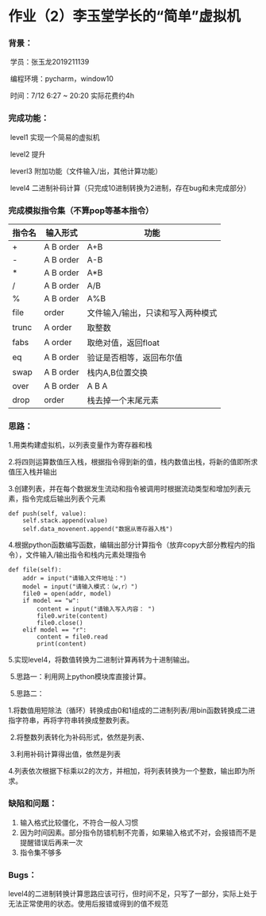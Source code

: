# 作业（2）李玉堂学长的“简单”虚拟机

### 背景：

​	学员：张玉龙2019211139

​	编程环境：pycharm，window10

​	时间：7/12 6:27 ~ 20:20 实际花费约4h

### 完成功能：

​		level1	 实现一个简易的虚拟机

​		level2	提升

​		leverl3	附加功能（文件输入/出，其他计算功能）

​		level4	二进制补码计算（只完成10进制转换为2进制，存在bug和未完成部分）

### 完成模拟指令集（不算pop等基本指令）

| 指令名 | 输入形式  | 功能                              |
| ------ | --------- | --------------------------------- |
| +      | A B order | A+B                               |
| -      | A B order | A-B                               |
| *      | A B order | A*B                               |
| /      | A B order | A/B                               |
| %      | A B order | A%B                               |
| file   | order     | 文件输入/输出，只读和写入两种模式 |
| trunc  | A order   | 取整数                            |
| fabs   | A order   | 取绝对值，返回float               |
| eq     | A B order | 验证是否相等，返回布尔值          |
| swap   | A B order | 栈内A,B位置交换                   |
| over   | A B order | A B A                             |
| drop   | order     | 栈去掉一个末尾元素                |



### 思路：

1.用类构建虚拟机，以列表变量作为寄存器和栈

2.将四则运算数值压入栈，根据指令得到新的值，栈内数值出栈，将新的值即所求值压入栈并输出

3.创建列表，并在每个数据发生流动和指令被调用时根据流动类型和增加列表元素，指令完成后输出列表个元素

```
def push(self, value):
    self.stack.append(value)
    self.data_movenent.append("数据从寄存器入栈")
```

4.根据python函数编写函数，编辑出部分计算指令（放弃copy大部分教程内的指令），文件输入/输出指令和栈内元素处理指令

```
def file(self):
    addr = input("请输入文件地址：")
    model = input("请输入模式：（w,r）")
    file0 = open(addr, model)
    if model == "w":
        content = input("请输入写入内容： ")
        file0.write(content)
        file0.close()
    elif model == "r":
        content = file0.read
        print(content)
```

5.实现level4，将数值转换为二进制计算再转为十进制输出。

​	5.思路一：利用网上python模块库直接计算。

​	5.思路二：

​					1.将数值用短除法（循环）转换成由0和1组成的二进制列表/用bin函数转换成二进指字符串，再将字符串转换成整数列表。

​					2.将整数列表转化为补码形式，依然是列表、

​					3.利用补码计算得出值，依然是列表

​					4.列表依次根据下标乘以2的次方，并相加，将列表转换为一个整数，输出即为所求。



### 缺陷和问题：

1. 输入格式比较僵化，不符合一般人习惯
2. 因为时间因素。部分指令防错机制不完善，如果输入格式不对，会报错而不是提醒错误后再来一次
3. 指令集不够多



### Bugs：

​	level4的二进制转换计算思路应该可行，但时间不足，只写了一部分，实际上处于无法正常使用的状态。使用后报错或得到的值不规范



